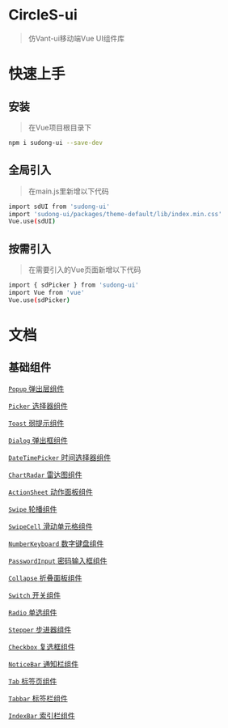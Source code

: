 # CircleS-ui

> 仿Vant-ui移动端Vue UI组件库

# 快速上手

## 安装
> 在Vue项目根目录下

```bash
npm i sudong-ui --save-dev
```

## 全局引入
> 在main.js里新增以下代码

 ```bash
 import sdUI from 'sudong-ui'
 import 'sudong-ui/packages/theme-default/lib/index.min.css'
 Vue.use(sdUI)
 ```
  
## 按需引入
> 在需要引入的Vue页面新增以下代码

```bash
import { sdPicker } from 'sudong-ui'
import Vue from 'vue'
Vue.use(sdPicker)
```

# 文档

## 基础组件
[`Popup` 弹出层组件](./docs/cn/popup.md)

[`Picker` 选择器组件](./docs/cn/picker.md)

[`Toast` 弱提示组件](./docs/cn/toast.md)

[`Dialog` 弹出框组件](./docs/cn/dialog.md)

[`DateTimePicker` 时间选择器组件](./docs/cn/dateTimePicker.md)

[`ChartRadar` 雷达图组件](./docs/cn/chartRadar.md)

[`ActionSheet` 动作面板组件](./docs/cn/actionSheet.md)

[`Swipe` 轮播组件](./docs/cn/swipe.md)

[`SwipeCell` 滑动单元格组件](./docs/cn/swipeCell.md)

[`NumberKeyboard` 数字键盘组件](./docs/cn/numberKeyboard.md)

[`PasswordInput` 密码输入框组件](./docs/cn/passwordInput.md)

[`Collapse` 折叠面板组件](./docs/cn/collapse.md)

[`Switch` 开关组件](./docs/cn/switch.md)

[`Radio` 单选组件](./docs/cn/radio.md)

[`Stepper` 步进器组件](./docs/cn/stepper.md)

[`Checkbox` 复选框组件](./docs/cn/checkbox.md)

[`NoticeBar` 通知栏组件](./docs/cn/noticeBar.md)

[`Tab` 标签页组件](./docs/cn/tab.md)

[`Tabbar` 标签栏组件](./docs/cn/tabbar.md)

[`IndexBar` 索引栏组件](./docs/cn/indexBar.md)

